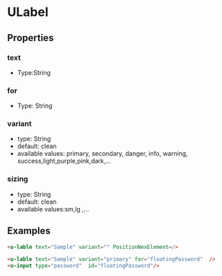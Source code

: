 # ULabel


## Properties

### text
* Type:String

### for
* Type: String

### variant

* type: String
* default: clean
* available values: primary, secondary, danger, info, warning, success,light,purple,pink,dark,...

### sizing
* type: String
* default: clean
* available values:sm,lg ,... 


## Examples

```html
<u-lable text="Sample" variant="" PositionNexElement=/>

<u-lable text="Sample" variant="primary" for="floatingPassword"  />
<u-input type="password"  id="floatingPassword"/>

  
```
